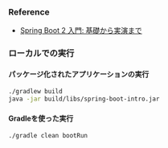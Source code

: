 ### Reference
- [Spring Boot 2 入門: 基礎から実演まで](https://www.amazon.co.jp/dp/B0893LQ5KY/)

### ローカルでの実行
#### パッケージ化されたアプリケーションの実行
```bash
./gradlew build
java -jar build/libs/spring-boot-intro.jar
```
#### Gradleを使った実行
```bash
./gradle clean bootRun
```